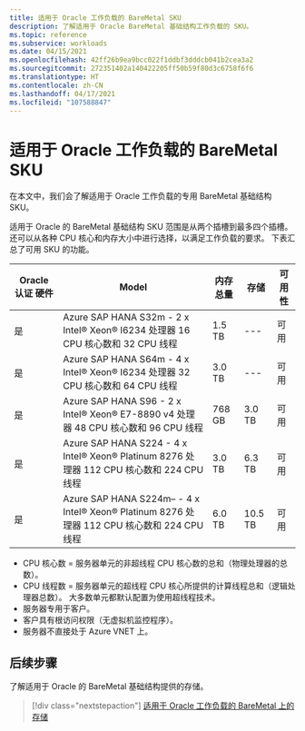```yaml
---
title: 适用于 Oracle 工作负载的 BareMetal SKU
description: 了解适用于 Oracle BareMetal 基础结构工作负载的 SKU。
ms.topic: reference
ms.subservice: workloads
ms.date: 04/15/2021
ms.openlocfilehash: 42ff26b9ea9bcc022f1ddbf3dddcb041b2cea3a2
ms.sourcegitcommit: 272351402a140422205ff50b59f80d3c6758f6f6
ms.translationtype: HT
ms.contentlocale: zh-CN
ms.lasthandoff: 04/17/2021
ms.locfileid: "107588847"
---
```

# <a name="baremetal-skus-for-oracle-workloads"></a>适用于 Oracle 工作负载的 BareMetal SKU

在本文中，我们会了解适用于 Oracle 工作负载的专用 BareMetal 基础结构 SKU。

适用于 Oracle 的 BareMetal 基础结构 SKU 范围是从两个插槽到最多四个插槽。 还可以从各种 CPU 核心和内存大小中进行选择，以满足工作负载的要求。 下表汇总了可用 SKU 的功能。
 
| **Oracle 认证** **硬件** | **Model** | **内存总量** | **存储** | **可用性** |
| --- | --- | --- | --- | --- |
| 是 | Azure SAP HANA S32m - 2 x Intel® Xeon® I6234 处理器 16 CPU 核心数和 32 CPU 线程 | 1.5 TB | --- | 可用 |
| 是 | Azure SAP HANA S64m - 4 x Intel® Xeon® I6234 处理器 32 CPU 核心数和 64 CPU 线程 | 3.0 TB | --- | 可用 |
| 是 | Azure SAP HANA S96 - 2 x Intel® Xeon® E7-8890 v4 处理器 48 CPU 核心数和 96 CPU 线程 | 768 GB | 3.0 TB | 可用 |
| 是 | Azure SAP HANA S224 - 4 x Intel® Xeon® Platinum 8276 处理器 112 CPU 核心数和 224 CPU 线程 | 3.0 TB | 6.3 TB | 可用 |
| 是 | Azure SAP HANA S224m– - 4 x Intel® Xeon® Platinum 8276 处理器 112 CPU 核心数和 224 CPU 线程 | 6.0 TB | 10.5 TB | 可用 |

- CPU 核心数 = 服务器单元的非超线程 CPU 核心数的总和（物理处理器的总数）。 
- CPU 线程数 = 服务器单元的超线程 CPU 核心所提供的计算线程总和（逻辑处理器总数）。 大多数单元都默认配置为使用超线程技术。
- 服务器专用于客户。
- 客户具有根访问权限（无虚拟机监控程序）。
- 服务器不直接处于 Azure VNET 上。

## <a name="next-steps"></a>后续步骤

了解适用于 Oracle 的 BareMetal 基础结构提供的存储。

> [!div class="nextstepaction"]
> [适用于 Oracle 工作负载的 BareMetal 上的存储](oracle-baremetal-storage.md)
